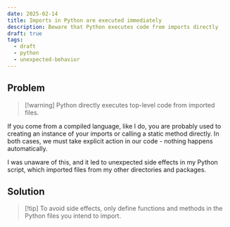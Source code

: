 ```yaml
---
date: 2025-02-14
title: Imports in Python are executed immediately
description: Beware that Python executes code from imports directly
draft: true
tags:
  - draft
  - python
  - unexpected-behavior
---
```


## Problem

> [!warning] Python directly executes top-level code from imported files.

If you come from a compiled language, like I do, you are probably used to creating an instance of your imports or calling a static method directly.
In both cases, we must take explicit action in our code - nothing happens automatically.

I was unaware of this, and it led to unexpected side effects in my Python script, which imported files from my other directories and packages.

## Solution

> [!tip] To avoid side effects, only define functions and methods in the Python files you intend to import.
